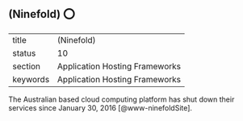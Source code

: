 ##  (Ninefold) :o:


|          |                                |
| -------- | ------------------------------ |
| title    | (Ninefold)                     | 
| status   | 10                             |
| section  | Application Hosting Frameworks |
| keywords | Application Hosting Frameworks |



The Australian based cloud computing platform has shut down their
services since January 30, 2016 [@www-ninefoldSite].



